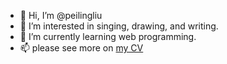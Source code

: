 - 👋 Hi, I’m @peilingliu
- 👀 I’m interested in singing, drawing, and writing.
- 🌱 I’m currently learning web programming.
- 📫 please see more on [my CV](https://peilingliu.github.io/)

<!---
peilingliu/peilingliu is a ✨ special ✨ repository because its `README.md` (this file) appears on your GitHub profile.
You can click the Preview link to take a look at your changes.
--->
